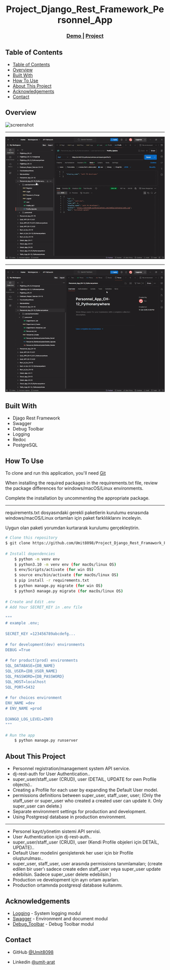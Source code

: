<!-- Please update value in the {}  -->

<h1 align="center">Project_Django_Rest_Framework_Personnel_App</h1>


<div align="center">
  <h3>
    <a href="https://umit8100.pythonanywhere.com/">
      Demo
    </a>
     | 
    <a href="https://umit8100.pythonanywhere.com/">
      Project
    </a>
 
  </h3>
</div>

<!-- TABLE OF CONTENTS -->

## Table of Contents

- [Table of Contents](#table-of-contents)
- [Overview](#overview)
- [Built With](#built-with)
- [How To Use](#how-to-use)
- [About This Project](#about-this-project)
- [Acknowledgements](#acknowledgements)
- [Contact](#contact)

<!-- OVERVIEW -->

## Overview

![screenshot](project_screenshot/personnel_swagger.gif)

---

![screenshot](project_screenshot/user_authentication.gif)

---

![screenshot](project_screenshot/personnel_app.gif)



## Built With

<!-- This section should list any major frameworks that you built your project using. Here are a few examples.-->

- Djago Rest Framework
- Swagger
- Debug Toolbar
- Logging
- Redoc
- PostgreSQL

## How To Use

<!-- This is an example, please update according to your application -->

To clone and run this application, you'll need [Git](https://github.com/Umit8098/Proj_Django_Temp_Blog_App_CH-8) 

When installing the required packages in the requirements.txt file, review the package differences for windows/macOS/Linux environments. 

Complete the installation by uncommenting the appropriate package.

---

requirements.txt dosyasındaki gerekli paketlerin kurulumu esnasında windows/macOS/Linux ortamları için paket farklılıklarını inceleyin. 

Uygun olan paketi yorumdan kurtararak kurulumu gerçekleştirin. 

```bash
# Clone this repository
$ git clone https://github.com/Umit8098/Project_Django_Rest_Framawork_Personnel_App_CH-12.git

# Install dependencies
    $ python -m venv env
    $ python3.10 -m venv env (for macOs/linux OS)
    $ env/Scripts/activate (for win OS)
    $ source env/bin/activate (for macOs/linux OS)
    $ pip install -r requirements.txt
    $ python manage.py migrate (for win OS)
    $ python3 manage.py migrate (for macOs/linux OS)

# Create and Edit .env
# Add Your SECRET_KEY in .env file

"""
# example .env;

SECRET_KEY =123456789abcdefg...

# for development(dev) environments
DEBUG =True

# for product(prod) environments
SQL_DATABASE={DB_NAME}
SQL_USER={DB_USER_NAME}
SQL_PASSWORD={DB_PASSWORD}
SQL_HOST=localhost
SQL_PORT=5432

# for choices environment
ENV_NAME =dev
# ENV_NAME =prod

DJANGO_LOG_LEVEL=INFO
"""

# Run the app
    $ python manage.py runserver
```

## About This Project
- Personnel registration/management system API service.
- dj-rest-auth for User Authentication..
- super_user/staff_user (CRUD), user (DETAIL, UPDATE for own Profile objects)..
- Creating a Profile for each user by expanding the Default User model.
- permissions definitions between super_user, staff_user, user;
   (Only the staff_user or super_user who created a created user can update it. Only super_user can delete.)
- Separate environment settings for production and development.
- Using Postgresql database in production environment.

<hr>

- Personel kayıt/yönetim sistemi API servisi.
- User Authentication için dj-rest-auth..
- super_user/staff_user (CRUD), user (Kendi Profile objeleri için DETAİL, UPDATE)..
- Default User modelini genişleterek her user için bir Profile oluşturulması..
- super_user, staff_user, user arasında permissions tanımlamaları;
   (create edilen bir user'ı sadece create eden staff_user veya super_user update edebilsin. 
    Sadece super_user delete edebilsin.) 
- Production ve development için ayrı ortam ayarları.
- Production ortamında postgresql database kullanımı.

## Acknowledgements
- [Logging](https://docs.djangoproject.com/en/5.1/topics/logging/) - System logging modul
- [Swagger](https://drf-yasg.readthedocs.io/en/stable/readme.html#installation) - Environment and document modul 
- [Debug_Toolbar](https://django-debug-toolbar.readthedocs.io/en/latest/installation.html) - Debug Toolbar modul 

## Contact

<!-- - Website [your-website.com](https://{your-web-site-link}) -->
- GitHub [@Umit8098](https://github.com/Umit8098)

- Linkedin [@umit-arat](https://linkedin.com/in/umit-arat/)
<!-- - Twitter [@your-twitter](https://{twitter.com/your-username}) -->
